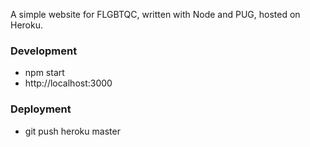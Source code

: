 A simple website for FLGBTQC, written with Node and PUG, hosted on Heroku.

### Development
* npm start
* http://localhost:3000

### Deployment
* git push heroku master
